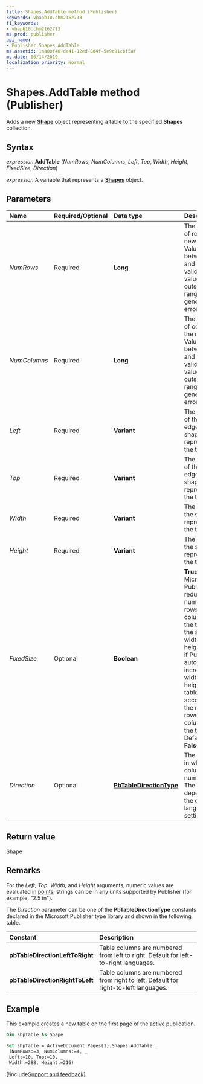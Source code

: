 ```yaml
---
title: Shapes.AddTable method (Publisher)
keywords: vbapb10.chm2162713
f1_keywords:
- vbapb10.chm2162713
ms.prod: publisher
api_name:
- Publisher.Shapes.AddTable
ms.assetid: 1aa00f40-de41-12ed-8d4f-5e9c91cbf5af
ms.date: 06/14/2019
localization_priority: Normal
---
```



# Shapes.AddTable method (Publisher)

Adds a new **[Shape](Publisher.Shape.md)** object representing a table to the specified **Shapes** collection.


## Syntax

_expression_.**AddTable** (_NumRows_, _NumColumns_, _Left_, _Top_, _Width_, _Height_, _FixedSize_, _Direction_)

_expression_ A variable that represents a **[Shapes](Publisher.Shapes.md)** object.


## Parameters

|Name|Required/Optional|Data type|Description|
|:-----|:-----|:-----|:-----|
|_NumRows_|Required| **Long**|The number of rows in the new table. Values between 1 and 128 are valid; any values outside this range generate an error.|
|_NumColumns_|Required| **Long**|The number of columns in the new table. Values between 1 and 128 are valid; any values outside this range generate an error.|
|_Left_ |Required| **Variant**|The position of the left edge of the shape representing the table.|
|_Top_ |Required| **Variant**|The position of the top edge of the shape representing the table.|
|_Width_|Required| **Variant**|The width of the shape representing the table.|
|_Height_|Required| **Variant**|The height of the shape representing the table.|
|_FixedSize_|Optional| **Boolean**| **True** if Microsoft Publisher reduces the number of rows and columns of the table to fit the specified width and height. **False** if Publisher automatically increases the width and height of the table frame to accommodate the number of rows and columns in the table. Default is **False**.|
|_Direction_|Optional| **[PbTableDirectionType](publisher.pbtabledirectiontype.md)**|The direction in which table columns are numbered. The default depends on the current language setting.|

## Return value

Shape


## Remarks

For the _Left_, _Top_, _Width_, and _Height_ arguments, numeric values are evaluated in [points](../language/glossary/vbe-glossary.md#point); strings can be in any units supported by Publisher (for example, "2.5 in").

The _Direction_ parameter can be one of the **PbTableDirectionType** constants declared in the Microsoft Publisher type library and shown in the following table.

|Constant|Description|
|:-----|:-----|
| **pbTableDirectionLeftToRight**|Table columns are numbered from left to right. Default for left-to-right languages.|
| **pbTableDirectionRightToLeft**|Table columns are numbered from right to left. Default for right-to-left languages.|

## Example

This example creates a new table on the first page of the active publication.

```vb
Dim shpTable As Shape 
 
Set shpTable = ActiveDocument.Pages(1).Shapes.AddTable _ 
 (NumRows:=3, NumColumns:=4, _ 
 Left:=10, Top:=10, _ 
 Width:=288, Height:=216) 

```

[!include[Support and feedback](~/includes/feedback-boilerplate.md)]
